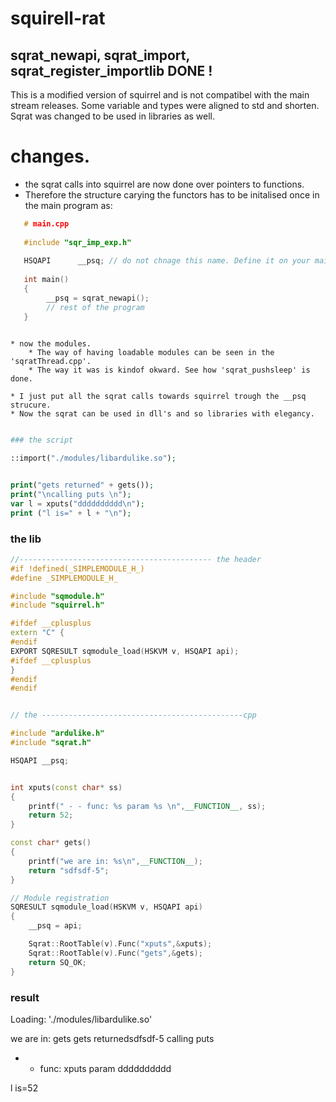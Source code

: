 # squirell-rat
## sqrat_newapi, sqrat_import, sqrat_register_importlib DONE !

This is a modified version of squirrel and is not compatibel with the main stream releases. 
Some variable and types were aligned to std and shorten. 
Sqrat was changed to be used in libraries as well.

# changes.

   * the sqrat calls into squirrel are now done over pointers to functions. 
   * Therefore the structure carying the functors has to be initalised once in the main program as:
   

```c++
   # main.cpp
   
   #include "sqr_imp_exp.h"
   
   HSQAPI      __psq; // do not chnage this name. Define it on your main.cpp
   
   int main()
   {
        __psq = sqrat_newapi();
        // rest of the program
   }
   
```

    * now the modules. 
        * The way of having loadable modules can be seen in the 'sqratThread.cpp'. 
        * The way it was is kindof okward. See how 'sqrat_pushsleep' is done.
        
    * I just put all the sqrat calls towards squirrel trough the __psq strucure.
    * Now the sqrat can be used in dll's and so libraries with elegancy.
  
  
```php

### the script

::import("./modules/libardulike.so");


print("gets returned" + gets());
print("\ncalling puts \n");
var l = xputs("dddddddddd\n");
print ("l is=" + l + "\n");

```


### the lib

```c++
//------------------------------------------- the header
#if !defined(_SIMPLEMODULE_H_)
#define _SIMPLEMODULE_H_

#include "sqmodule.h"
#include "squirrel.h"

#ifdef __cplusplus
extern "C" {
#endif
EXPORT SQRESULT sqmodule_load(HSKVM v, HSQAPI api);
#ifdef __cplusplus
}
#endif
#endif


// the ---------------------------------------------cpp

#include "ardulike.h"
#include "sqrat.h"

HSQAPI __psq;


int xputs(const char* ss)
{
    printf(" - - func: %s param %s \n",__FUNCTION__, ss);
    return 52;
}

const char* gets()
{
    printf("we are in: %s\n",__FUNCTION__);
    return "sdfsdf-5";
}

// Module registration
SQRESULT sqmodule_load(HSKVM v, HSQAPI api)
{
	__psq = api;

	Sqrat::RootTable(v).Func("xputs",&xputs);
	Sqrat::RootTable(v).Func("gets",&gets);
	return SQ_OK;
}


```
### result

Loading: './modules/libardulike.so'

we are in: gets
gets returnedsdfsdf-5
calling puts 
 - - func: xputs param dddddddddd
 
l is=52


```
    














